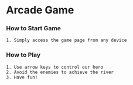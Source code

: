Arcade Game
===============================

### How to Start Game

    1. Simply access the game page from any device

### How to Play

    1. Use arrow keys to control our hero
    2. Avoid the enemies to achieve the river
    3. Have fun!